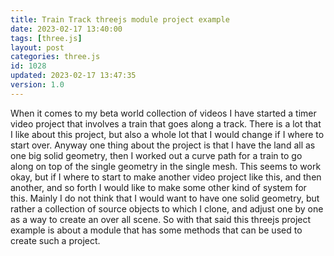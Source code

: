 ```yaml
---
title: Train Track threejs module project example
date: 2023-02-17 13:40:00
tags: [three.js]
layout: post
categories: three.js
id: 1028
updated: 2023-02-17 13:47:35
version: 1.0
---
```


When it comes to my beta world collection of videos I have started a timer video project that involves a train that goes along a track. There is a lot that I like about this project, but also a whole lot that I would change if I where to start over. Anyway one thing about the project is that I have the land all as one big solid geometry, then I worked out a curve path for a train to go along on top of the single geometry in the single mesh. This seems to work okay, but if I where to start to make another video project like this, and then another, and so forth I would like to make some other kind of system for this. Mainly I do not think that I would want to have one solid geometry, but rather a collection of source objects to which I clone, and adjust one by one as a way to create an over all scene. So with that said this threejs project example is about a module that has some methods that can be used to create such a project.

<!-- more -->
